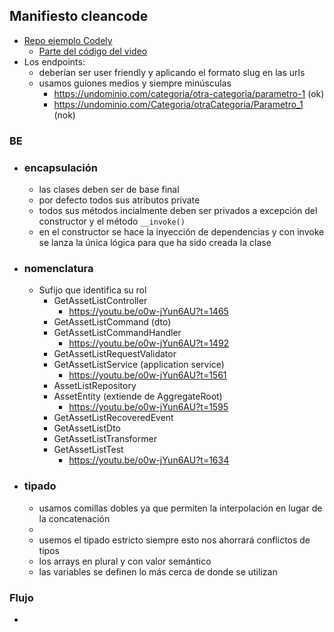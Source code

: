 ## Manifiesto cleancode

- [Repo ejemplo Codely](https://github.com/CodelyTV/php-ddd-example/tree/main/src/Mooc/Courses)
  - [Parte del código del video](https://github.com/eacevedof/prj_phptests/tree/master/examples/eventsourcing)
- Los endpoints:
  - deberían ser user friendly y aplicando el formato slug en las urls
  - usamos guiones medios y siempre minúsculas
    - https://undominio.com/categoria/otra-categoria/parametro-1 (ok)
    - https://undominio.com/Categoria/otraCategoria/Parametro_1 (nok)

### BE

- ### encapsulación
  - las clases deben ser de base final
  - por defecto todos sus atributos private
  - todos sus métodos incialmente deben ser privados a excepción del constructor y el método `__invoke()`
  - en el constructor se hace la inyección de dependencias y con invoke se lanza la única lógica para que ha sido creada la clase
  

- ### nomenclatura
  - Sufijo que identifica su rol
    - GetAssetListController
      - https://youtu.be/o0w-jYun6AU?t=1465
    - GetAssetListCommand (dto)
    - GetAssetListCommandHandler
      - https://youtu.be/o0w-jYun6AU?t=1492
    - GetAssetListRequestValidator
    - GetAssetListService (application service)
      - https://youtu.be/o0w-jYun6AU?t=1561 
    - AssetListRepository
    - AssetEntity (extiende de AggregateRoot)
      - https://youtu.be/o0w-jYun6AU?t=1595
    - GetAssetListRecoveredEvent
    - GetAssetListDto
    - GetAssetListTransformer
    - GetAssetListTest
      - https://youtu.be/o0w-jYun6AU?t=1634 

- ### tipado
  - usamos comillas dobles ya que permiten la interpolación en lugar de la concatenación
  - 
  - usemos el tipado estricto siempre esto nos ahorrará conflictos de tipos
  - los arrays en plural y con valor semántico
  - las variables se definen lo más cerca de donde se utilizan
    
### Flujo
- 